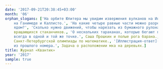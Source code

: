 ```yaml
---
date: '2017-09-21T20:38:45+03:00'
month: '06'
orphan_slogans: ['На орбите Юпитера мы увидим извержения вулканов на Ио, загадочные трещины на Европе, а также ледяные кратеры
    на Ганимеде и Каллисто.', 'На какие четыре равные части можно разрезать квадрат?', 'Как в Зазеркалье лекарство становится
    ядом?', 'Сколько нужно движений, чтобы нарезать из бумажного рулона десять правильных тетраэдров?', О мёртвой петле летающих
    вращающихся стаканчиков., 'О нескольких тараканах, которые бегают по одному кругу с постоянной скоростью, но встречаются
    всегда в одной и той же точке.', Саша Прошкин и полые рога барана., Задача о второй жизни сдутых шариков., Избранные задачи
    Санкт-Петербургской олимпиады по математике., '[Иллюстрация-ответ](/issue/extras/2017-06-4zadachi.gif) к четырём задачам про колёса
    из прошлого номера.', Задача о расположении мха на деревьях.]
title: Журнал «Квантик»
year: '2017'
sample: true
---
```

